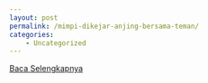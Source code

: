 ```yaml
---
layout: post
permalink: /mimpi-dikejar-anjing-bersama-teman/
categories:
    - Uncategorized
---
```


[Baca Selengkapnya](/01)